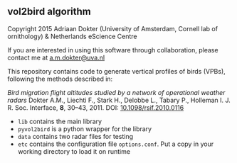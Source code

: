 ## vol2bird algorithm
Copyright 2015 Adriaan Dokter (University of Amsterdam, Cornell lab of ornithology) & Netherlands eScience Centre

If you are interested in using this software through collaboration, please contact me at a.m.dokter@uva.nl

This repository contains code to generate vertical profiles of birds (VPBs), following the methods described in:

*Bird migration flight altitudes studied by a network of operational weather radars*
Dokter A.M., Liechti F., Stark H., Delobbe L., Tabary P., Holleman I.
J. R. Soc. Interface, **8**, 30–43, 2011.
DOI: [10.1098/rsif.2010.0116](https://doi.org/10.1098/rsif.2010.0116)

* `lib` contains the main library 
* `pyvol2bird` is a python wrapper for the library
* `data` contains two radar files for testing
* `etc` contains the configuration file `options.conf`. Put a copy in your working directory to load it on runtime
